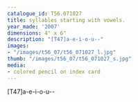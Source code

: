 ```yaml
---
catalogue_id: T56.071027
title: syllables starting with vowels.
year_made: '2007'
dimensions: 4" x 6"
description: "[T47]a-e-i-o-u--"
images:
- "/images/t56_07/t56_071027_l.jpg"
thumb: "/images/t56_07/t56_071027_s.jpg"
media:
- colored pencil on index card
---
```


[T47]a-e-i-o-u--
